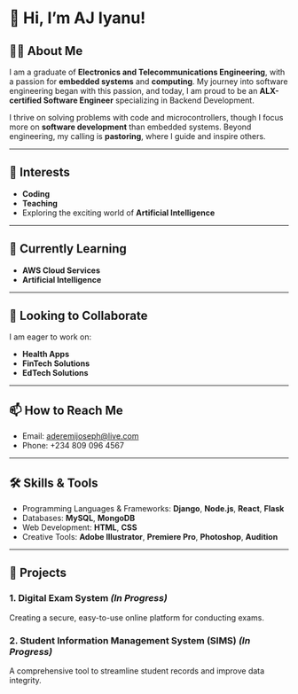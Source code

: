 # 👋 Hi, I’m AJ Iyanu!

## 👨‍💻 About Me  
I am a graduate of **Electronics and Telecommunications Engineering**, with a passion for **embedded systems** and **computing**. My journey into software engineering began with this passion, and today, I am proud to be an **ALX-certified Software Engineer** specializing in Backend Development.  

I thrive on solving problems with code and microcontrollers, though I focus more on **software development** than embedded systems. Beyond engineering, my calling is **pastoring**, where I guide and inspire others.

---

## 🚀 Interests  
- **Coding**  
- **Teaching**  
- Exploring the exciting world of **Artificial Intelligence**  

---

## 🌱 Currently Learning  
- **AWS Cloud Services**  
- **Artificial Intelligence**  

---

## 🤝 Looking to Collaborate  
I am eager to work on:  
- **Health Apps**  
- **FinTech Solutions**  
- **EdTech Solutions**  

---

## 📫 How to Reach Me  
- Email: [aderemijoseph@live.com](mailto:aderemijoseph@live.com)  
- Phone: +234 809 096 4567  

---

## 🛠️ Skills & Tools  
- Programming Languages & Frameworks: **Django**, **Node.js**, **React**, **Flask**  
- Databases: **MySQL**, **MongoDB**  
- Web Development: **HTML**, **CSS**  
- Creative Tools: **Adobe Illustrator**, **Premiere Pro**, **Photoshop**, **Audition**  

---

## 🌟 Projects  
### **1. Digital Exam System** *(In Progress)*  
Creating a secure, easy-to-use online platform for conducting exams.  

### **2. Student Information Management System (SIMS)** *(In Progress)*  
A comprehensive tool to streamline student records and improve data integrity.  

<!---
AJIyanu/AJIyanu is a ✨ special ✨ repository because its `README.md` (this file) appears on your GitHub profile.
You can click the Preview link to take a look at your changes.
--->
